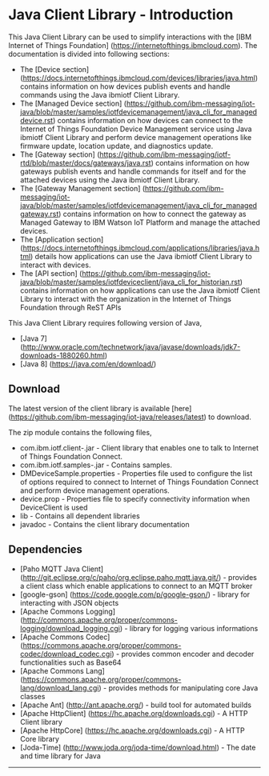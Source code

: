 Java Client Library - Introduction
============================================

This Java Client Library can be used to simplify interactions with the [IBM Internet of Things Foundation] (https://internetofthings.ibmcloud.com). The documentation is divided into following sections:  

- The [Device section] (https://docs.internetofthings.ibmcloud.com/devices/libraries/java.html) contains information on how devices publish events and handle commands using the Java ibmiotf Client Library. 
- The [Managed Device section] (https://github.com/ibm-messaging/iot-java/blob/master/samples/iotfdevicemanagement/java_cli_for_manageddevice.rst) contains information on how devices can connect to the Internet of Things Foundation Device Management service using Java ibmiotf Client Library and perform device management operations like firmware update, location update, and diagnostics update.
- The [Gateway section] (https://github.com/ibm-messaging/iotf-rtd/blob/master/docs/gateways/java.rst) contains information on how gateways publish events and handle commands for itself and for the attached devices using the Java ibmiotf Client Library. 
- The [Gateway Management section] (https://github.com/ibm-messaging/iot-java/blob/master/samples/iotfdevicemanagement/java_cli_for_managedgateway.rst) contains information on how to connect the gateway as Managed Gateway to IBM Watson IoT Platform and manage the attached devices.
- The [Application section] (https://docs.internetofthings.ibmcloud.com/applications/libraries/java.html) details how applications can use the Java ibmiotf Client Library to interact with devices.
- The [API section] (https://github.com/ibm-messaging/iot-java/blob/master/samples/iotfdeviceclient/java_cli_for_historian.rst)  contains information on how applications can use the Java ibmiotf Client Library to interact with the organization in the Internet of Things Foundation through ReST APIs

This Java Client Library requires following version of Java,

*  [Java 7] (http://www.oracle.com/technetwork/java/javase/downloads/jdk7-downloads-1880260.html)
*  [Java 8] (https://java.com/en/download/)

Download
-------------------------------------------------------------------------------
The latest version of the client library is available [here] (https://github.com/ibm-messaging/iot-java/releases/latest) to download.

The zip module contains the following files,

* com.ibm.iotf.client-<version>.jar - Client library that enables one to talk to Internet of Things Foundation Connect.
* com.ibm.iotf.samples-<version>.jar - Contains samples.
* DMDeviceSample.properties - Properties file used to configure the list of options required to connect to Internet of Things Foundation Connect and perform device management operations.
* device.prop - Properties file to specify connectivity information when DeviceClient is used
* lib - Contains all dependent libraries
* javadoc - Contains the client library documentation

Dependencies
-------------------------------------------------------------------------------

-  [Paho MQTT Java Client] (http://git.eclipse.org/c/paho/org.eclipse.paho.mqtt.java.git/) - provides a client class which enable applications to connect to an MQTT broker
-  [google-gson] (https://code.google.com/p/google-gson/) - library for interacting with JSON objects
-  [Apache Commons Logging] (http://commons.apache.org/proper/commons-logging/download_logging.cgi) - library for logging various informations
-  [Apache Commons Codec] (https://commons.apache.org/proper/commons-codec/download_codec.cgi) - provides common encoder and decoder functionalities such as Base64
-  [Apache Commons Lang] (https://commons.apache.org/proper/commons-lang/download_lang.cgi) - provides methods for manipulating core Java classes
-  [Apache Ant] (http://ant.apache.org/) - build tool for automated builds
-  [Apache HttpClient] (https://hc.apache.org/downloads.cgi) - A HTTP Client library
-  [Apache HttpCore] (https://hc.apache.org/downloads.cgi)  - A HTTP Core library
-  [Joda-Time] (http://www.joda.org/joda-time/download.html) - The date and time library for Java 

----
